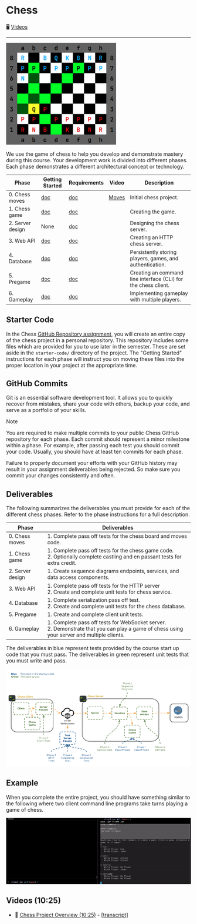 # Chess

🖥️ [Videos](#videos)

---

![chess board](6-gameplay/highlight-moves.png)

We use the game of chess to help you develop and demonstrate mastery during this course. Your development work is divided into different phases. Each phase demonstrates a different architectural concept or technology.

| Phase            | Getting Started                         | Requirements                            | Video                                                | Description                                                    |
| ---------------- | --------------------------------------- | --------------------------------------- | ---------------------------------------------------- | -------------------------------------------------------------- |
| 0. Chess moves   | [doc](0-chess-moves/getting-started.md) | [doc](0-chess-moves/chess-moves.md)     | [Moves](https://www.youtube.com/watch?v=N5oKyY1yQk0) | Initial chess project.                                         |
| 1. Chess game    | [doc](1-chess-game/getting-started.md)  | [doc](1-chess-game/chess-game.md)       |                                                      | Creating the game.                                             |
| 2. Server design | None                                    | [doc](2-server-design/server-design.md) |                                                      | Designing the chess server.                                    |
| 3. Web API       | [doc](3-web-api/getting-started.md)     | [doc](3-web-api/web-api.md)             |                                                      | Creating an HTTP chess server.                                 |
| 4. Database      | [doc](4-database/getting-started.md)    | [doc](4-database/database.md)           |                                                      | Persistently storing players, games, and authentication.       |
| 5. Pregame       | [doc](5-pregame/getting-started.md)     | [doc](5-pregame/pregame.md)             |                                                      | Creating an command line interface (CLI) for the chess client. |
| 6. Gameplay      | [doc](6-gameplay/getting-started.md)    | [doc](6-gameplay/gameplay.md)           |                                                      | Implementing gameplay with multiple players.                   |

## Starter Code

In the Chess [GitHub Repository assignment](chess-github-repository/chess-github-repository.md), you will create an entire copy of the chess project in a personal repository. This repository includes some files which are provided for you to use later in the semester. These are set aside in the `starter-code/` directory of the project. The "Getting Started" instructions for each phase will instruct you on moving these files into the proper location in your project at the appropriate time.

## GitHub Commits

Git is an essential software development tool. It allows you to quickly recover from mistakes, share your code with others, backup your code, and serve as a portfolio of your skills.

> [!NOTE]
> You are required to make multiple commits to your public Chess GitHub repository for each phase. Each commit should represent a minor milestone within a phase. For example, after passing each test you should commit your code. Usually, you should have at least ten commits for each phase.

Failure to properly document your efforts with your GitHub history may result in your assignment deliverables being rejected. So make sure you commit your changes consistently and often.

## Deliverables

The following summarizes the deliverables you must provide for each of the different chess phases. Refer to the phase instructions for a full description.

| Phase            | Deliverables                                                                                                                                  |
| ---------------- | --------------------------------------------------------------------------------------------------------------------------------------------- |
| 0. Chess moves   | 1. Complete pass off tests for the chess board and moves code.                                                                                |
| 1. Chess game    | 1. Complete pass off tests for the chess game code.<br/>2. Optionally complete castling and en passant tests for extra credit.                |
| 2. Server design | 1. Create sequence diagrams endpoints, services, and data access components.                                                                  |
| 3. Web API       | 1. Complete pass off tests for the HTTP server<br/>2. Create and complete unit tests for chess service.                                       |
| 4. Database      | 1. Complete serialization pass off test.<br/>2. Create and complete unit tests for the chess database.                                        |
| 5. Pregame       | 1. Create and complete client unit tests.                                                                                                     |
| 6. Gameplay      | 1. Complete pass off tests for WebSocket server.<br/>2. Demonstrate that you can play a game of chess using your server and multiple clients. |

The deliverables in blue represent tests provided by the course start up code that you must pass. The deliverables in green represent unit tests that you must write and pass.

![deliverables](deliverables.png)

## Example

When you complete the entire project, you should have something similar to the following where two client command line programs take turns playing a game of chess.

![chess board](chess-demo.gif)

## <a name="videos"></a>Videos (10:25)

- 🎥 [Chess Project Overview (10:25)](https://byu.hosted.panopto.com/Panopto/Pages/Viewer.aspx?id=eea6cf56-8979-4c5c-8bb6-b170014c3c02) - [[transcript]](https://github.com/user-attachments/files/17707199/CS_240_Chess_Project_Overview_Transcript.pdf)
